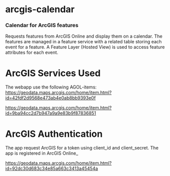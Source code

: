 # arcgis-calendar

### Calendar for ArcGIS features
Requests features from ArcGIS Online and display them on a calendar. The features are managed in a feature service with a related table storing each event for a feature. A Feature Layer (Hosted View) is used to access feature attributes for each event. 

# ArcGIS Services Used
The webapp use the following AGOL-items:
https://geodata.maps.arcgis.com/home/item.html?id=42fdf2d9568e473ab4e0ab8bb9393e0f

https://geodata.maps.arcgis.com/home/item.html?id=9ba94cc2d7b947a9a9e83b9f87836851

# ArcGIS Authentication
The app request ArcGIS for a token using client_id and client_secret. The app is registered in ArcGIS Online_

https://geodata.maps.arcgis.com/home/item.html?id=92dc30d683c34e85a663c3413a45454a
